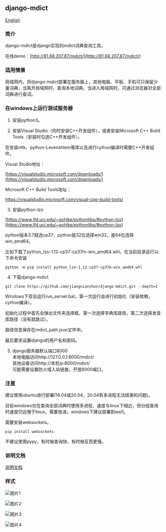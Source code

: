 ﻿## django-mdict

[English](doc/readme_en.md)

### 简介

django-mdict是django实现的mdict词典查询工具。

在线demo：[http://81.68.207.87/mdict/](http://81.68.207.87/mdict/)

### 适用情景

局域网内，将django-mdict部署在服务器上，其他电脑、平板、手机可只保留少量词典，当离开局域网时，查询本地词典，当进入局域网时，可通过浏览器对全部词典进行查词。

### 在windows上运行测试服务器

1. 安装python3。

2. 安装Visual Studio（同时安装C++开发组件），或者安装Microsoft C++ Build Tools（安装时勾选C++开发组件）。

在安装nltk、python-Levenshtein等库以及进行cython编译时需要C++开发组件。

Visual Studio地址：

[https://visualstudio.microsoft.com/downloads/](https://visualstudio.microsoft.com/downloads/)

Microsoft C++ Build Tools地址：

[https://visualstudio.microsoft.com/visual-cpp-build-tools/
](https://visualstudio.microsoft.com/visual-cpp-build-tools/
)

3. 安装python-lzo

[https://www.lfd.uci.edu/~gohlke/pythonlibs/#python-lzo](https://www.lfd.uci.edu/~gohlke/pythonlibs/#python-lzo)

python版本3.7就选cp37，python是32位选择win32，是64位选择win_amd64。

比如下载了python_lzo-1.12-cp37-cp37m-win_amd64.whl，在当前目录运行以下命令安装

```
python -m pip install python_lzo-1.12-cp37-cp37m-win_amd64.whl
```

4. 下载django-mdict

```
git clone https://github.com/jiangnianshun/django-mdict.git --depth=1
```

Windows下双击运行run_server.bat，第一次运行会进行初始化（安装依赖，cython编译）。

初始化过程中首先会弹出文件夹选择框，第一次选择字典库路径，第二次选择发音库路径（没有就跳过）。

路径信息保存在mdict_path.json文件中。

最后要求设置django的用户名和密码。

5. django服务器默认端口8000
<br />本地电脑访问http://127.0.0.1:8000/mdict/
<br />其他设备访问http://本机ip:8000/mdict/
<br />可能需要设置防火墙入站链接，开放8000端口。
   
### 注意

建议使用ubuntu进行部署(18.04或20.04，20.04有多进程无法结束的问题)。 

目前windows仅在查询全部词典时使用多进程，速度与linux下相近，但分组查询时速度仍远慢于linux，需要改进。windows下建议部署到wsl1。

需要安装websockets。

```
pip install websockets
```

不建议使用pypy，有时候查询快，有时候反而更慢。

### 说明文档

[说明文档](doc/documentation.md)

### 样式

![图片1](https://github.com/jiangnianshun/django-mdict/blob/master/doc/img/structure.png)

![图片2](https://github.com/jiangnianshun/django-mdict/blob/master/doc/img/img1.jpg)

![图片3](https://github.com/jiangnianshun/django-mdict/blob/master/doc/img/img2.jpg)

![图片4](https://github.com/jiangnianshun/django-mdict/blob/master/doc/img/img3.jpg)

